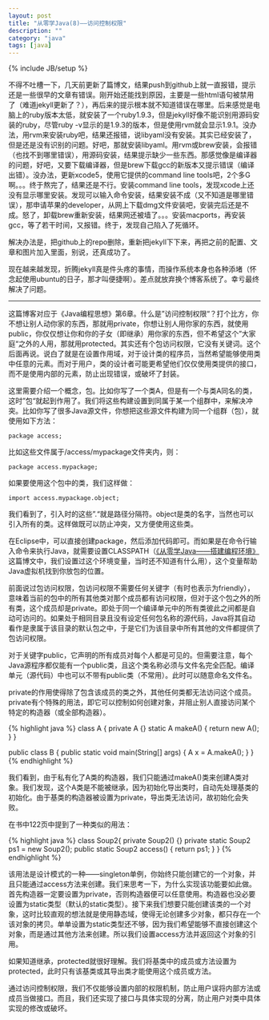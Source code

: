 ```yaml
---
layout: post
title: "从零学Java(8)——访问控制权限"
description: ""
category: "java"
tags: [java]
---
```

{% include JB/setup %}

不得不吐槽一下，几天前更新了篇博文，结果push到github上就一直报错，提示还是一些很早的文章有错误。刚开始还能找到原因，主要是一些html语句被禁用了（难道jekyll更新了？），再后来的提示根本就不知道错误在哪里。后来感觉是电脑上的ruby版本太低，就安装了一个ruby1.9.3，但是jekyll好像不能识别用源码安装的ruby，尽管ruby -v显示的是1.9.3的版本，但是使用rvm就会显示1.9.1。没办法，用rvm来安装ruby吧，结果还报错，说libyaml没有安装。其实已经安装了，但是还是没有识别的问题。好吧，那就安装libyaml。用rvm或brew安装，会报错（也找不到哪里错误），用源码安装，结果提示缺少一些东西。那感觉像是编译器的问题，好吧，又要下载编译器，但是brew下载gcc的新版本又提示错误（编译出错）。没办法，更新xcode5，使用它提供的command line tools吧，2个多G啊。。。终于熬完了，结果还是不行。安装command line tools，发现xcode上还没有显示哪里安装。发现可以输入命令安装，结果安装不成（又不知道是哪里错误），那申请苹果的developer，从网上下载dmg文件安装吧，安装完后还是不成。怒了，卸载brew重新安装，结果网还被墙了。。。安装macports，再安装gcc，等了若干时间，又报错。终于，发现自己陷入了死循环。

解决办法是，把github上的repo删除，重新把jekyll下下来，再把之前的配置、文章和图片加入里面，别说，还真成功了。

现在越来越发现，折腾jekyll真是件头疼的事情，而操作系统本身也各种添堵（怀念起使用ubuntu的日子，那才叫便捷啊）。差点就放弃换个博客系统了。幸亏最终解决了问题。

* * *

这篇博客对应于《Java编程思想》第6章。什么是”访问控制权限“？打个比方，你不想让别人动你家的东西，那就用private，你想让别人用你家的东西，就使用public，你仅仅想让你和你的子女（即继承）用你家的东西，但不希望这个”大家庭“之外的人用，那就用protected。其实还有个包访问权限，它没有关键词。这个后面再说。说白了就是在设置作用域，对于设计类的程序员，当然希望能够使用类中任意的元素。而对于用户，类的设计者可能更希望他们仅仅使用类提供的接口，而不是使用内部的元素，防止出现错误，或破坏了封装。

这里需要介绍一个概念，包。比如你写了一个类A，但是有一个与类A同名的类，这时”包“就起到作用了。我们将这些构建设置到同属于某一个组群中，来解决冲突。比如你写了很多Java源文件，你想把这些源文件构建为同一个组群（包），就使用如下方法：

    package access;

比如这些文件属于/access/mypackage文件夹内，则：

    package access.mypackage;

如果要使用这个包中的类，我们这样做：

    import access.mypackage.object;

我们看到了，引入时的这些”.“就是路径分隔符。object是类的名字，当然也可以引入所有的类。这样做既可以防止冲突，又方便使用这些类。

在Eclipse中，可以直接创建package，然后添加代码即可。而如果是在命令行输入命令来执行Java，就需要设置CLASSPATH（[《从零学Java——搭建编程环境》](http://liuyu314.github.io/java/2013/11/26/javaenv/)这篇博文中，我们设置过这个环境变量，当时还不知道有什么用），这个变量帮助Java虚拟机找到你放包的位置。

前面说过包访问权限，包访问权限不需要任何关键字（有时也表示为friendly），意味着当前的包中的所有其他类对那个成员都有访问权限，但对于这个包之外的所有类，这个成员却是private。即处于同一个编译单元中的所有类彼此之间都是自动可访问的。如果处于相同目录且没有设定任何包名称的源代码，Java将其自动看作是隶属于该目录的默认包之中，于是它们为该目录中所有其他的文件都提供了包访问权限。

对于关键字public，它声明的所有成员对每个人都是可见的。但需要注意，每个Java源程序都仅能有一个public类，且这个类名称必须与文件名完全匹配。编译单元（源代码）中也可以不带有public类（不常用）。此时可以随意命名文件名。

private的作用使得除了包含该成员的类之外，其他任何类都无法访问这个成员。private有个特殊的用法，即它可以控制如何创建对象，并阻止别人直接访问某个特定的构造器（或全部构造器）。

{% highlight java %}
class A {
    private A {}
    static A makeA() {
        return new A();
    }
}

public class B {
    public static void main(String[] args) {
        A x = A.makeA();
    }
}     
{% endhighlight %}

我们看到，由于私有化了A类的构造器，我们只能通过makeA()类来创建A类对象。我们发现，这个A类是不能被继承，因为初始化导出类时，自动先处理基类的初始化。由于基类的构造器被设置为private，导出类无法访问，故初始化会失败。

在书中122页中提到了一种类似的用法：

{% highlight java %}
class Soup2{
    private Soup2() {}
    private static Soup2 ps1 = new Soup2();
    public static Soup2 access() {
        return ps1;
    }
}
{% endhighlight %}

该用法是设计模式的一种——singleton单例，你始终只能创建它的一个对象，并且只能通过access方法来创建。我们来思考一下，为什么实现该功能要如此做。首先构造器一定要设置为private，否则构造器便可以任意使用。构造器也没必要设置为static类型（默认的static类型）。接下来我们想要只能创建该类的一个对象，这时比较直观的想法就是使用静态域，使得无论创建多少对象，都只存在一个该对象的拷贝。单单设置为static类型还不够，因为我们希望能够不直接创建这个对象，而是通过其他方法来创建。所以我们设置access方法并返回这个对象的引用。

如果知道继承，protected就很好理解。我们将基类中的成员或方法设置为protected，此时只有该基类或其导出类才能使用这个成员或方法。

通过访问控制权限，我们不仅能够设置内部的权限机制，防止用户误将内部方法或成员当做接口。而且，我们还实现了接口与具体实现的分离，防止用户对类中具体实现的修改或破坏。
